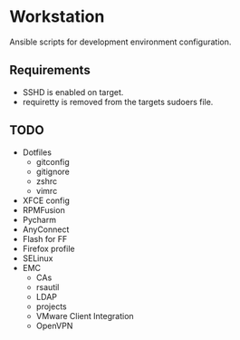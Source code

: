 Workstation
===========

Ansible scripts for development environment configuration.

## Requirements
* SSHD is enabled on target.
* requiretty is removed from the targets sudoers file.

## TODO
* Dotfiles
  * gitconfig
  * gitignore
  * zshrc
  * vimrc
* XFCE config
* RPMFusion
* Pycharm
* AnyConnect
* Flash for FF
* Firefox profile
* SELinux
* EMC
  * CAs
  * rsautil
  * LDAP
  * projects
  * VMware Client Integration
  * OpenVPN

